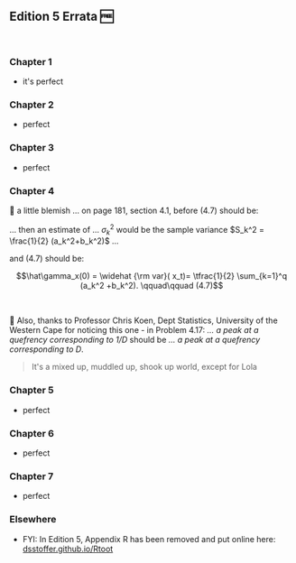 ## Edition 5 Errata  &#127379;



<br/>

### Chapter 1 

- it's perfect

### Chapter 2 

- perfect
 

###  Chapter 3 

- perfect


### Chapter 4 

&#128064; a little blemish &hellip; on page 181, section 4.1, before (4.7) should be:

&hellip; then an estimate of &hellip; $\sigma_k^2$  would be the sample variance $S_k^2 = \frac{1}{2} (a_k^2+b_k^2)$ &hellip;

and (4.7) should be: 

$$\hat\gamma_x(0) = \widehat {\rm var}( x_t)= \tfrac{1}{2} \sum_{k=1}^q (a_k^2 +b_k^2).  \qquad\qquad    (4.7)$$

<br/>

 &#128064; Also, thanks to Professor Chris Koen, Dept Statistics, University of the Western Cape for noticing this one - in Problem 4.17: _&hellip; a peak at a quefrency corresponding to 1/D_ should be _&hellip; a peak at a quefrency corresponding to D_.

 > It's a mixed up, muddled up, shook up world, except for Lola


### Chapter 5 


- perfect


### Chapter 6 


- perfect


### Chapter 7 

- perfect

### Elsewhere

 - FYI: In Edition 5, Appendix R has been removed and put online  here: [dsstoffer.github.io/Rtoot](https://dsstoffer.github.io/Rtoot)


<br/><br/><br/>
